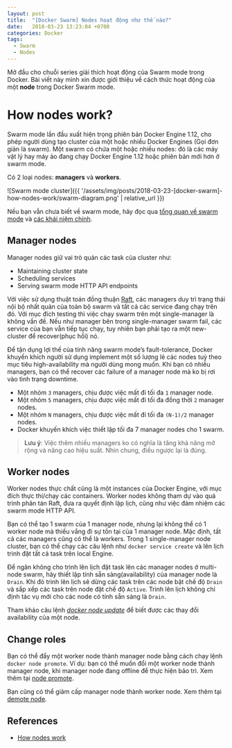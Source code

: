 ```yaml
---
layout: post
title:  "[Docker Swarm] Nodes hoạt động như thế nào?"
date:   2018-03-23 13:23:04 +0700
categories: Docker
tags:
  - Swarm
  - Nodes
---
```


Mở đầu cho chuỗi series giải thích hoạt động của Swarm mode trong Docker. Bài viết này mình xin được giới thiệu về cách thức hoạt động của một **node** trong Docker Swarm mode.

# How nodes work?

Swarm mode lần đầu xuất hiện trọng phiên bản Docker Engine 1.12, cho phép người dùng tạo cluster của một hoặc nhiều Docker Engines (Gọi đơn giản là swarm). Một swarm có chứa một hoặc nhiều nodes: đó là các máy vật lý hay máy ảo đang chạy Docker Engine 1.12 hoặc phiên bản mới hơn ở swarm mode.

Có 2 loại nodes: **managers** và **workers**.

![Swarm mode cluster]({{ '/assets/img/posts/2018-03-23-[docker-swarm]-how-nodes-work/swarm-diagram.png' | relative_url }})

Nếu bạn vẫn chưa biết về swarm mode, hãy đọc qua [tổng quan về swarm mode](https://docs.docker.com/engine/swarm/) và [các khái niệm chính](https://docs.docker.com/engine/swarm/key-concepts/).

## Manager nodes

Manager nodes giữ vai trò quản các task của cluster như:
- Maintaining cluster state
- Scheduling services
- Serving swarm mode HTTP API endpoints

Với việc sử dụng thuật toán đồng thuận [Raft](https://raft.github.io/raft.pdf), các managers duy trì trạng thái nội bộ nhất quản của toàn bộ swarm và tất cả các service đang chạy trên đó.
Với mục đích testing thì việc chạy swarm trên một single-manager là không vấn đề. Nếu như manager bên trong single-manager swarm fail, các service của bạn vẫn tiếp tục chạy, tuy nhiên bạn phải tạo ra một new-cluster để recover(phục hồi) nó.

Để tận dụng lợi thế của tính năng swarm mode’s fault-tolerance, Docker khuyến khích người sử dụng implement một số lượng lẻ các nodes tuỳ theo mục tiêu high-availability mà người dùng mong muốn. Khi bạn có nhiều managers, bạn có thể recover các failure of a manager node mà ko bị rơi vào tình trạng downtime.

- Một nhóm `3` managers, chịu được việc mất đi tối đa `1` manager node.
- Một nhóm `5` managers, chịu được việc mất đi tối đa đồng thời `2` manager nodes.
- Một nhóm `N` managers, chịu được việc mất đi tối đa `(N-1)/2` manager nodes.
- Docker khuyến khích việc thiết lập tối đa 7 manager nodes cho 1 swarm.

> **Lưu ý**: Việc thêm nhiều managers ko có nghĩa là tăng khả năng mở rộng và nâng cao hiệu suất. Nhìn chung, điều ngược lại là đúng.

## Worker nodes

Worker nodes thực chất cũng là một instances của Docker Engine, với mục đích thực thi/chạy các containers. Worker nodes không tham dự vào quá trình phân tán Raft, đưa ra quyết định lập lịch, cũng như việc đảm nhiệm các swarm mode HTTP API.

Bạn có thể tạo 1 swarm của 1 manager node, nhưng lại không thể có 1 worker node mà thiếu vắng đi sự tồn tại của 1 manager node. Mặc định, tất cả các managers cũng có thể là workers. Trong 1 single-manager node cluster, bạn có thể chạy các câu lệnh như `docker service create` và lên lịch trình đặt tất cả task trên local Engine.

Để ngăn không cho trình lên lịch đặt task lên các manager nodes ở multi-node swarm, hãy thiết lập tính sẵn sàng(availability) của manager node là `Drain`. Khi đó trình lên lịch sẽ dừng các task trên các node bật chế độ `Drain` và sắp xếp các task trên node đặt chế độ `Active`. Trình lên lịch không chỉ định tác vụ mới cho các node có tính sẵn sàng là `Drain`.

Tham khảo câu lệnh *[docker node update](https://docs.docker.com/engine/reference/commandline/node_update/)* để biết được các thay đổi availability của một node.

## Change roles

Bạn có thể đẩy một worker node thành manager node bằng cách chạy lệnh `docker node promote`. Ví dụ: bạn có thể muốn đổi một worker node thành manager node, khi manager node đang offline để thực hiện bảo trì. Xem thêm tại [node promote](https://docs.docker.com/engine/reference/commandline/node_promote/).

Bạn cũng có thể giảm cấp manager node thành worker node. Xem thêm tại [demote node](https://docs.docker.com/engine/reference/commandline/node_demote/).

## References

- [How nodes work](https://docs.docker.com/engine/swarm/how-swarm-mode-works/nodes/#worker-nodes)

